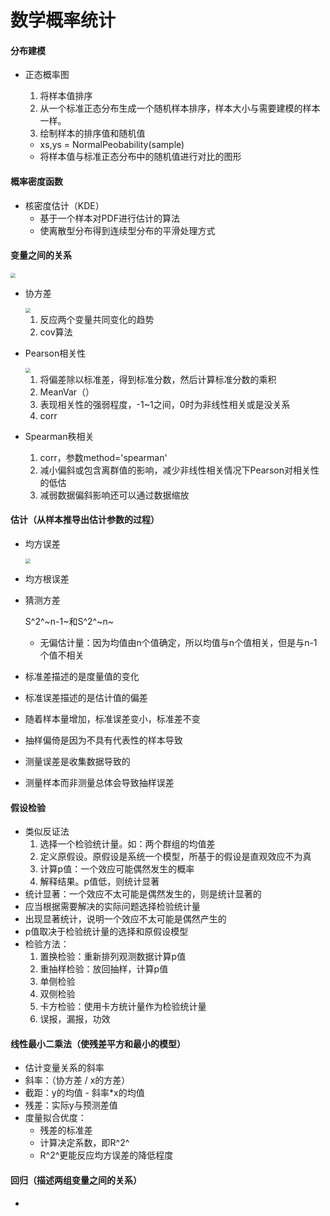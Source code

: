 # 数学概率统计

#### 分布建模

- 正态概率图

  1. 将样本值排序
  2. 从一个标准正态分布生成一个随机样本排序，样本大小与需要建模的样本一样。
  3. 绘制样本的排序值和随机值

  - xs,ys = NormalPeobability(sample)
  - 将样本值与标准正态分布中的随机值进行对比的图形



#### 概率密度函数

- 核密度估计（KDE）
  - 基于一个样本对PDF进行估计的算法
  - 使离散型分布得到连续型分布的平滑处理方式



#### 变量之间的关系

<img src="D:\Program Files (x86)\QQ\1305076432\FileRecv\IMG_9485.JPG" style="zoom:50%;" />

- 协方差

  <img src="D:\Program Files (x86)\QQ\1305076432\FileRecv\IMG_9486.JPG" style="zoom:50%;" />

  1. 反应两个变量共同变化的趋势
  2. cov算法

- Pearson相关性

  <img src="D:\Program Files (x86)\QQ\1305076432\FileRecv\IMG_9487.JPG" style="zoom:50%;" />

  1. 将偏差除以标准差，得到标准分数，然后计算标准分数的乘积
  2. MeanVar（）
  3. 表现相关性的强弱程度，-1~1之间，0时为非线性相关或是没关系
  4. corr

- Spearman秩相关

  1. corr，参数method='spearman'
  2. 减小偏斜或包含离群值的影响，减少非线性相关情况下Pearson对相关性的低估
  3. 减弱数据偏斜影响还可以通过数据缩放



#### 估计（从样本推导出估计参数的过程）

- 均方误差

  <img src="D:\Program Files (x86)\QQ\1305076432\FileRecv\IMG_9484.JPG" style="zoom:50%;" />

- 均方根误差

- 猜测方差

  S^2^~n-1~和S^2^~n~

  - 无偏估计量：因为均值由n个值确定，所以均值与n个值相关，但是与n-1个值不相关

- 标准差描述的是度量值的变化

- 标准误差描述的是估计值的偏差

- 随着样本量增加，标准误差变小，标准差不变

- 抽样偏倚是因为不具有代表性的样本导致

- 测量误差是收集数据导致的

- 测量样本而非测量总体会导致抽样误差



#### 假设检验

- 类似反证法
  1. 选择一个检验统计量。如：两个群组的均值差
  2. 定义原假设。原假设是系统一个模型，所基于的假设是直观效应不为真
  3. 计算p值：一个效应可能偶然发生的概率
  4. 解释结果。p值低，则统计显著
- 统计显著：一个效应不太可能是偶然发生的，则是统计显著的
- 应当根据需要解决的实际问题选择检验统计量
- 出现显著统计，说明一个效应不太可能是偶然产生的
- p值取决于检验统计量的选择和原假设模型 
- 检验方法：
  1. 置换检验：重新排列观测数据计算p值
  2. 重抽样检验：放回抽样，计算p值
  3. 单侧检验
  4. 双侧检验
  5. 卡方检验：使用卡方统计量作为检验统计量
  6. 误报，漏报，功效



#### 线性最小二乘法（使残差平方和最小的模型）

- 估计变量关系的斜率
- 斜率：（协方差 / x的方差）
- 截距：y的均值 - 斜率*x的均值
- 残差：实际y与预测差值
- 度量拟合优度：
  - 残差的标准差
  - 计算决定系数，即R^2^
  - R^2^更能反应均方误差的降低程度



#### 回归（描述两组变量之间的关系）

- 